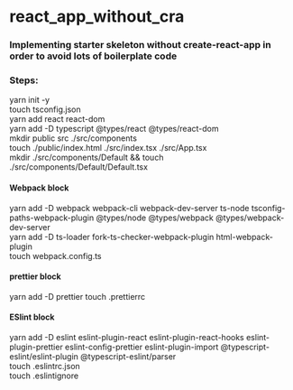 # react_app_without_cra

### Implementing starter skeleton without create-react-app in order to avoid lots of boilerplate code

### Steps:

yarn init -y <br>
touch tsconfig.json <br>
yarn add react react-dom <br>
yarn add -D typescript @types/react @types/react-dom <br>
mkdir public src ./src/components <br>
touch ./public/index.html ./src/index.tsx ./src/App.tsx <br>
mkdir ./src/components/Default && touch ./src/components/Default/Default.tsx <br>

#### Webpack block

yarn add -D webpack webpack-cli webpack-dev-server ts-node tsconfig-paths-webpack-plugin @types/node @types/webpack @types/webpack-dev-server <br>
yarn add -D ts-loader fork-ts-checker-webpack-plugin html-webpack-plugin <br>
touch webpack.config.ts

#### prettier block

yarn add -D prettier
touch .prettierrc

#### ESlint block

yarn add -D eslint eslint-plugin-react eslint-plugin-react-hooks eslint-plugin-prettier eslint-config-prettier eslint-plugin-import @typescript-eslint/eslint-plugin @typescript-eslint/parser <br>
touch .eslintrc.json <br>
touch .eslintignore

